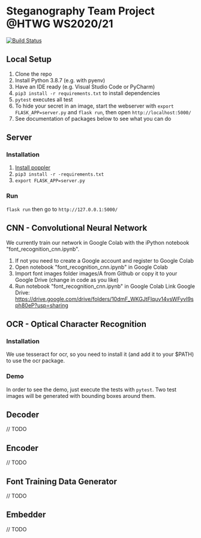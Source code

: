 # Steganography Team Project @HTWG WS2020/21
[![Build Status](https://travis-ci.com/steganographie-HTWG/steganographie.svg?branch=master)](https://travis-ci.com/github/steganographie-HTWG/steganographie)

## Local Setup
1. Clone the repo
2. Install Python 3.8.7 (e.g. with pyenv)
3. Have an IDE ready (e.g. Visual Studio Code or PyCharm)
4. `pip3 install -r requirements.txt` to install dependencies
5. `pytest` executes all test
6. To hide your secret in an image, start the webserver with `export FLASK_APP=server.py` and `flask run`, then open `http://localhost:5000/`
7. See documentation of packages below to see what you can do

## Server
### Installation
1. [Install poppler](https://github.com/Belval/pdf2image#how-to-install)
2. `pip3 install -r -requirements.txt`
3. `export FLASK_APP=server.py`

### Run
`flask run` then go to `http://127.0.0.1:5000/`

## CNN - Convolutional Neural Network
We currently train our network in Google Colab with the iPython notebook "font_recognition_cnn.ipynb".
1. If not you need to create a Google account and register to Google Colab
2. Open notebook "font_recognition_cnn.ipynb" in Google Colab
3. Import font images folder images/A from Github or copy it to your Google Drive (change in code as you like)
4. Run notebook "font_recognition_cnn.ipynb" in Google Colab
Link Google Drive: https://drive.google.com/drive/folders/10dmF_WKGJtFlquv14vsWFyvI9sph80eP?usp=sharing

## OCR - Optical Character Recognition
### Installation
We use tesseract for ocr, so you need to install it (and add it to your $PATH) to use the ocr package.
### Demo
In order to see the demo, just execute the tests with `pytest`. Two test images will be generated with bounding boxes around them.

## Decoder
// TODO

## Encoder
// TODO

## Font Training Data Generator
// TODO

## Embedder
// TODO
